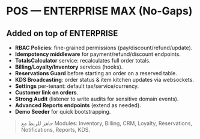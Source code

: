 # POS — ENTERPRISE MAX (No-Gaps)

## Added on top of ENTERPRISE
- **RBAC Policies**: fine-grained permissions (pay/discount/refund/update).
- **Idempotency middleware** for payment/refund/discount endpoints.
- **TotalsCalculator** service: recalculates full order totals.
- **Billing/Loyalty/Inventory** services (hooks).
- **Reservations Guard** before starting an order on a reserved table.
- **KDS Broadcasting**: order status & item kitchen updates via websockets.
- **Settings** per-tenant: default tax/service/currency.
- **Customer link on orders**.
- **Strong Audit** (listener to write audits for sensitive domain events).
- **Advanced Reports endpoints** (extend as needed).
- **Demo Seeder** for quick bootstrapping.

> جاهز للربط مع Modules: Inventory, Billing, CRM, Loyalty, Reservations, Notifications, Reports, KDS.
